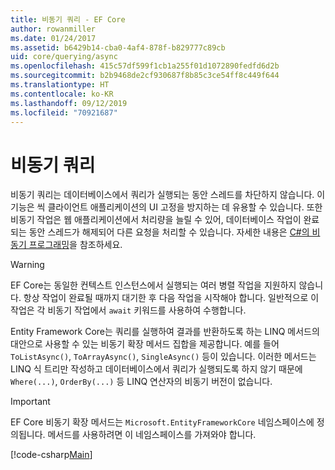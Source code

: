 ```yaml
---
title: 비동기 쿼리 - EF Core
author: rowanmiller
ms.date: 01/24/2017
ms.assetid: b6429b14-cba0-4af4-878f-b829777c89cb
uid: core/querying/async
ms.openlocfilehash: 415c57df599f1cb1a255f01d1072890fedfd6d2b
ms.sourcegitcommit: b2b9468de2cf930687f8b85c3ce54ff8c449f644
ms.translationtype: HT
ms.contentlocale: ko-KR
ms.lasthandoff: 09/12/2019
ms.locfileid: "70921687"
---
```

# <a name="asynchronous-queries"></a>비동기 쿼리

비동기 쿼리는 데이터베이스에서 쿼리가 실행되는 동안 스레드를 차단하지 않습니다. 이 기능은 씩 클라이언트 애플리케이션의 UI 고정을 방지하는 데 유용할 수 있습니다. 또한 비동기 작업은 웹 애플리케이션에서 처리량을 늘릴 수 있어, 데이터베이스 작업이 완료되는 동안 스레드가 해제되어 다른 요청을 처리할 수 있습니다. 자세한 내용은 [C#의 비동기 프로그래밍](https://docs.microsoft.com/dotnet/csharp/async)을 참조하세요.

> [!WARNING]  
> EF Core는 동일한 컨텍스트 인스턴스에서 실행되는 여러 병렬 작업을 지원하지 않습니다. 항상 작업이 완료될 때까지 대기한 후 다음 작업을 시작해야 합니다. 일반적으로 이 작업은 각 비동기 작업에서 `await` 키워드를 사용하여 수행합니다.

Entity Framework Core는 쿼리를 실행하여 결과를 반환하도록 하는 LINQ 메서드의 대안으로 사용할 수 있는 비동기 확장 메서드 집합을 제공합니다. 예를 들어 `ToListAsync()`, `ToArrayAsync()`, `SingleAsync()` 등이 있습니다. 이러한 메서드는 LINQ 식 트리만 작성하고 데이터베이스에서 쿼리가 실행되도록 하지 않기 때문에 `Where(...)`, `OrderBy(...)` 등 LINQ 연산자의 비동기 버전이 없습니다.

> [!IMPORTANT]  
> EF Core 비동기 확장 메서드는 `Microsoft.EntityFrameworkCore` 네임스페이스에 정의됩니다. 메서드를 사용하려면 이 네임스페이스를 가져와야 합니다.

[!code-csharp[Main](../../../samples/core/Querying/Async/Sample.cs#Sample)]

